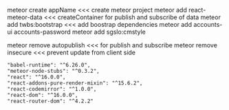 meteor create appName <<< create meteor project
meteor add react-meteor-data <<< createContainer for publish and subscribe of data
meteor add twbs:bootstrap <<< add boostrap dependencies
meteor add accounts-ui accounts-password
meteor add sgslo:cmstyle

meteor remove autopublish <<< for publish and subscribe
meteor remove insecure <<< prevent update from client side

    "babel-runtime": "^6.26.0",
    "meteor-node-stubs": "^0.3.2",
    "react": "^16.0.0",
    "react-addons-pure-render-mixin": "^15.6.2",
    "react-codemirror": "^1.0.0",
    "react-dom": "^16.0.0",
    "react-router-dom": "^4.2.2"